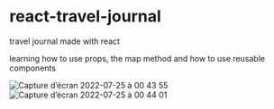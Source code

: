 # react-travel-journal
travel journal made with react

learning how to use props, the map method and how to use reusable components


![Capture d’écran 2022-07-25 à 00 43 55](https://user-images.githubusercontent.com/92720413/180669032-7856c4f5-fbb6-463e-a481-3f673dc2153d.png)
![Capture d’écran 2022-07-25 à 00 44 01](https://user-images.githubusercontent.com/92720413/180669035-05be24f0-83a4-4ee6-a7fa-99597c96b119.png)

